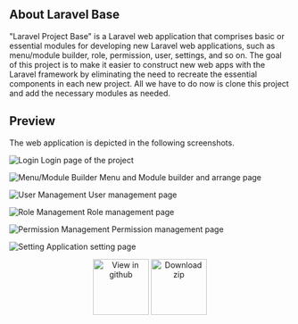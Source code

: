 ## About Laravel Base

"Laravel Project Base" is a Laravel web application that comprises basic or essential modules for developing new Laravel web applications, such as menu/module builder, role, permission, user, settings, and so on. The goal of this project is to make it easier to construct new web apps with the Laravel framework by eliminating the need to recreate the essential components in each new project. All we have to do now is clone this project and add the necessary modules as needed.

## Preview

The web application is depicted in the following screenshots.

![Login](https://user-images.githubusercontent.com/54659821/174531427-251640d7-cfc0-454b-bc4d-07c9cd0f3e3b.png)
Login page of the project

![Menu/Module Builder](https://user-images.githubusercontent.com/54659821/174531443-0df48f94-d32d-4428-a1d7-d9067b4e3553.png)
Menu and Module builder and arrange page

![User Management](https://user-images.githubusercontent.com/54659821/174531448-3ab88131-8969-4378-9b89-a59e455ac4d1.png)
User management page

![Role Management](https://user-images.githubusercontent.com/54659821/174531542-e0a4358c-61a6-43f0-b801-bb72ceb110c6.png)
Role management page

![Permission Management](https://user-images.githubusercontent.com/54659821/174531546-4f07b762-91b8-478f-b2a6-b04099b902ab.png)
Permission management page

![Setting](https://user-images.githubusercontent.com/54659821/174531556-52910563-0f14-4452-bfef-91ad0c9d38ca.png)
Application setting page

<p align="center">
    <a href="https://github.com/FahimSakib/laravel-base"><img src="https://user-images.githubusercontent.com/54659821/174542224-a27f4f34-af6e-429d-a068-51f106bb855e.png"       alt="View in github" width="100px"></a>
    <a href="https://github.com/FahimSakib/laravel-base/archive/refs/heads/master.zip"><img src="https://user-images.githubusercontent.com/54659821/174543870-11751879-8574-443d-b4fd-d6df45698664.png"       alt="Download zip" width="100px"></a>
 <p>
